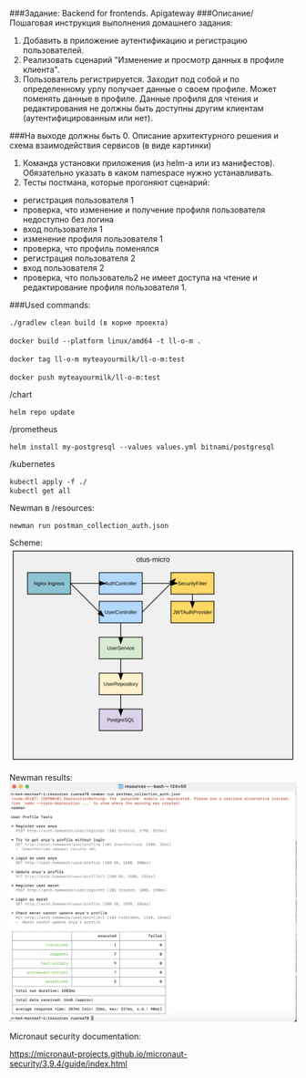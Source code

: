 ###Задание:
Backend for frontends. Apigateway
###Описание/Пошаговая инструкция выполнения домашнего задания:
1. Добавить в приложение аутентификацию и регистрацию пользователей. 
2. Реализовать сценарий "Изменение и просмотр данных в профиле клиента". 
3. Пользователь регистрируется. Заходит под собой и по определенному урлу получает данные о своем профиле. Может поменять данные в профиле. Данные профиля для чтения и редактирования не должны быть доступны другим клиентам (аутентифицированным или нет).

###На выходе должны быть
0. Описание архитектурного решения и схема взаимодействия сервисов (в виде картинки)
1. Команда установки приложения (из helm-а или из манифестов). Обязательно указать в каком namespace нужно 
   устанавливать. 
2. Тесты постмана, которые прогоняют сценарий:
- регистрация пользователя 1
- проверка, что изменение и получение профиля пользователя недоступно без логина
- вход пользователя 1
- изменение профиля пользователя 1
- проверка, что профиль поменялся
- регистрация пользователя 2
- вход пользователя 2
- проверка, что пользователь2 не имеет доступа на чтение и редактирование профиля пользователя 1.

###Used commands:
```
./gradlew clean build (в корне проекта)

docker build --platform linux/amd64 -t ll-o-m .

docker tag ll-o-m myteayourmilk/ll-o-m:test

docker push myteayourmilk/ll-o-m:test
```

/chart
```
helm repo update
```

/prometheus
```
helm install my-postgresql --values values.yml bitnami/postgresql
```

/kubernetes
```
kubectl apply -f ./
kubectl get all

```

Newman в /resources:
```
newman run postman_collection_auth.json
```

Scheme:
![alt text](static/auth.svg "Auth scheme")

Newman results:
![alt text](static/hw6.png "Auth tests")


Micronaut security documentation:

https://micronaut-projects.github.io/micronaut-security/3.9.4/guide/index.html